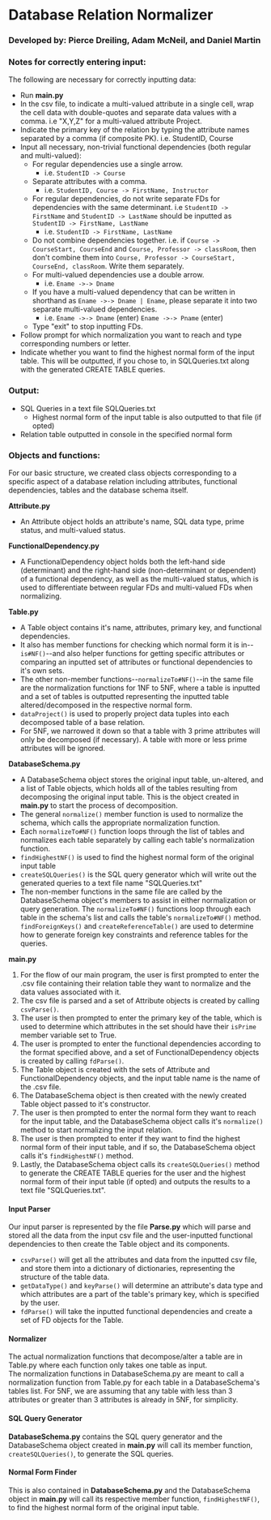 # Database Relation Normalizer
### Developed by: Pierce Dreiling, Adam McNeil, and Daniel Martin  
### Notes for correctly entering input:  
The following are necessary for correctly inputting data:
- Run **main.py**
- In the csv file, to indicate a multi-valued attribute in a single cell, wrap the cell data with double-quotes and separate data values with a comma. i.e "X,Y,Z" for a multi-valued attribute Project.
- Indicate the primary key of the relation by typing the attribute names separated by a comma (if composite PK). i.e. StudentID, Course
- Input all necessary, non-trivial functional dependencies (both regular and multi-valued):
    - For regular dependencies use a single arrow. 
        - i.e. `StudentID -> Course`
    - Separate attributes with a comma. 
        - i.e. `StudentID, Course -> FirstName, Instructor`
    - For regular dependencies, do not write separate FDs for dependencies with the same determinant. i.e `StudentID -> FirstName` and `StudentID -> LastName` should be inputted as `StudentID -> FirstName, LastName`
        - i.e. `StudentID -> FirstName, LastName`
    - Do not combine dependencies together. i.e. if `Course -> CourseStart, CourseEnd` and `Course, Professor -> classRoom`, then don't combine them into `Course, Professor -> CourseStart, CourseEnd, classRoom`. Write them separately.
    - For multi-valued dependencies use a double arrow. 
        - i.e. `Ename ->-> Dname`
    - If you have a multi-valued dependency that can be written in shorthand as `Ename ->-> Dname | Ename`, please separate it into two separate multi-valued dependencies. 
        - i.e. `Ename ->-> Dname` (enter) `Ename ->-> Pname` (enter)
    - Type "exit" to stop inputting FDs.
- Follow prompt for which normalization you want to reach and type corresponding numbers or letter.
- Indicate whether you want to find the highest normal form of the input table. This will be outputted, if you chose to, in SQLQueries.txt along with the generated CREATE TABLE queries.  

### Output:
- SQL Queries in a text file SQLQueries.txt
    - Highest normal form of the input table is also outputted to that file (if opted)
- Relation table outputted in console in the specified normal form

### Objects and functions:
For our basic structure, we created class objects corresponding to a specific aspect of a database relation including attributes, functional dependencies, tables and the database schema itself.  

**Attribute.py**
- An Attribute object holds an attribute's name, SQL data type, prime status, and multi-valued status.  

**FunctionalDependency.py**
- A FunctionalDependency object holds both the left-hand side (determinant) and the right-hand side (non-determinant or dependent) of a functional dependency, as well as the multi-valued status, which is used to differentiate between regular FDs and multi-valued FDs when normalizing.  

**Table.py**
- A Table object contains it's name, attributes, primary key, and functional dependencies.
- It also has member functions for checking which normal form it is in--`is#NF()`--and also helper functions for getting specific attributes or comparing an inputted set of attributes or functional dependencies to it's own sets.
- The other non-member functions--`normalizeTo#NF()`--in the same file are the normalization functions for 1NF to 5NF, where a table is inputted and a set of tables is outputted representing the inputted table altered/decomposed in the respective normal form.
- `dataProject()` is used to properly project data tuples into each decomposed table of a base relation.  
- For 5NF, we narrowed it down so that a table with 3 prime attributes will only be decomposed (if necessary). A table with more or less prime attributes will be ignored.

**DatabaseSchema.py**
- A DatabaseSchema object stores the original input table, un-altered, and a list of Table objects, which holds all of the tables resulting from decomposing the original input table. This is the object created in **main.py** to start the process of decomposition.
- The general `normalize()` member function is used to normalize the schema, which calls the appropriate normalization function.
- Each `normalizeTo#NF()` function loops through the list of tables and normalizes each table separately by calling each table's normalization function.
- `findHighestNF()` is used to find the highest normal form of the original input table
- `createSQLQueries()` is the SQL query generator which will write out the generated queries to a text file name "SQLQueries.txt"
- The non-member functions in the same file are called by the DatabaseSchema object's members to assist in either normalization or query generation. The `normalizeTo#NF()` functions loop through each table in the schema's list and calls the table's `normalizeTo#NF()` method. `findForeignKeys()` and `createReferenceTable()` are used to determine how to generate foreign key constraints and reference tables for the queries.  

**main.py**
1. For the flow of our main program, the user is first prompted to enter the .csv file containing their relation table they want to normalize and the data values associated with it.
2. The csv file is parsed and a set of Attribute objects is created by calling `csvParse()`.
3. The user is then prompted to enter the primary key of the table, which is used to determine which attributes in the set should have their `isPrime` member variable set to True.
4. The user is prompted to enter the functional dependencies according to the format specified above, and a set of FunctionalDependency objects is created by calling `fdParse()`.
5. The Table object is created with the sets of Attribute and FunctionalDependency objects, and the input table name is the name of the .csv file.
6. The DatabaseSchema object is then created with the newly created Table object passed to it's constructor.
7. The user is then prompted to enter the normal form they want to reach for the input table, and the DatabaseSchema object calls it's `normalize()` method to start normalizing the input relation.
8. The user is then prompted to enter if they want to find the highest normal form of their input table, and if so, the DatabaseSchema object calls it's `findHighestNF()` method.
9. Lastly, the DatabaseSchema object calls its `createSQLQueries()` method to generate the CREATE TABLE queries for the user and the highest normal form of their input table (if opted) and outputs the results to a text file "SQLQueries.txt".

#### **Input Parser**
Our input parser is represented by the file **Parse.py** which will parse and stored all the data from the input csv file and the user-inputted functional dependencies to then create the Table object and its components.
- `csvParse()` will get all the attributes and data from the inputted csv file, and store them into a dictionary of dictionaries, representing the structure of the table data.
- `getDataType()` and `keyParse()` will determine an attribute's data type and which attributes are a part of the table's primary key, which is specified by the user.
- `fdParse()` will take the inputted functional dependencies and create a set of FD objects for the Table.  

#### **Normalizer**
The actual normalization functions that decompose/alter a table are in Table.py where each function only takes one table as input.  
The normalization functions in DatabaseSchema.py are meant to call a normalization function from Table.py for each table in a DatabaseSchema's tables list.
For 5NF, we are assuming that any table with less than 3 attributes or greater than 3 attributes is already in 5NF, for simplicity.

#### **SQL Query Generator**
**DatabaseSchema.py** contains the SQL query generator and the DatabaseSchema object created in **main.py** will call its member function, `createSQLQueries()`, to generate the SQL queries.  

#### **Normal Form Finder**
This is also contained in **DatabaseSchema.py** and the DatabaseSchema object in **main.py** will call its respective member function, `findHighestNF()`, to find the highest normal form of the original input table.  

